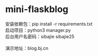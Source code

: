 # mini-flaskblog
安装依赖包：pip install -r requirements.txt<br>
启动项目：python3 manager.py<br>
后台用户名密码：sibajie sibajie25
<br><br>
演示地址：blog.bj.cn
